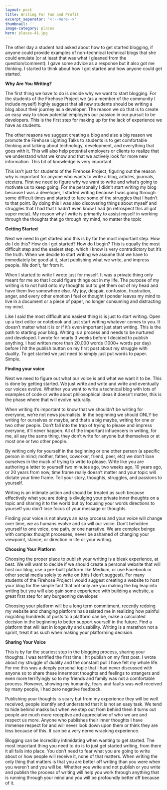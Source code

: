 ```yaml
---
layout: post
title: Writing For Fun and Profit
excerpt_seperator: '<!--more-->'
thumbnail: ''
image-category: places
hero: places-41.jpg
---
```


The other day a student had asked about how to get started blogging, if anyone could provide examples of non-technical technical blogs that she could emulate (or at least that was what I gleaned from the question/comment). I gave some advice as a response but it also got me thinking. I started to think about how I got started and how anyone could get started.

**Why Are You Writing?**

The first thing we have to do is decide why we want to start blogging. For the students of the Firehose Project we (as a member of the community I include myself) highly suggest that all new students should be writing a blog about their journey as a developer. The reason we do that is to create an easy way to show potential employers our passion in our pursuit to be developers. This is the first step for making up for the lack of experience we have as students.

The other reasons we suggest creating a blog and also a big reason we promote the Firehose Lighting Talks to students is to get comfortable thinking and talking about technology, development, and everything that goes with it. This will also help potential employers or clients to realize that we understand what we know and that we actively look for more new information. This bit of knowledge is very important.

This isn’t just for students of the Firehose Project, figuring out the reason why is important for anyone who wants to write a blog, articles, journals, etcetera. First we need to figure why we want to write and what’s going to motivate us to keep going. For me personally I didn’t start writing my blog because I was a developer, I started writing because I was going through some difficult times and started to face some of the struggles that I hadn’t to that point. By doing this I was also discovering things about myself and struggles that I had that I hadn’t even know I had (in retrospect this all got super meta). My reason why I write is primarily to assist myself in working through the thoughts that go through my mind, no matter the topic

**Getting Started**

Next we need to get started and this is by far the most important step. How do I do this? How do I get started? How do I begin? This is equally the most difficult step and the easiest step, which I know is very contradictory but it’s the truth. When we decide to start writing we assume that we have to immediately be good at it, start publishing what we write, and impress people. We don’t, far from it.

When I started to write I wrote just for myself. It was a private thing only meant for me so that I could figure things out in my life. The purpose of my writing is to not hold onto my thoughts but to get them out of my head and have them live somewhere else. My joy, despair, confusion, frustration, anger, and every other emotion I feel or thought I ponder leaves my mind to live in a document or a piece of paper, no longer consuming and distracting my mind.

Like I said the most difficult and easiest thing is is just to start writing. Open up a text editor or notebook and just start writing whatever comes to you. It doesn’t matter what it is or if it’s even important just start writing. This is the path to starting your blog. Writing is a process and needs to be nurtured and developed. I wrote for nearly 3 weeks before I decided to publish anything. I had written more than 20,000 words (1000+ words per day) before I hit the publish button on my first post about my struggle with duality. To get started we just need to simply just put words to paper. Simple.

**Finding your voice**

Next we need to figure out what our voice is and what we want it to be. This is done by getting started. We just write and write and write and eventually our voices evolve. Whether you want to write a technical blog with lots of examples of code or write about philosophical ideas it doesn’t matter, this is the phase where that will evolve naturally.

When writing it’s important to know that we shouldn’t be writing for everyone, we’re not news journalists. In the beginning we should ONLY be writing for ourselves or maybe, and that’s a big maybe, writing for one or two other people. Don’t fall into the trap of trying to please and impress everyone, it’ll never happen. All of the important influencers in writing, for me, all say the same thing, they don’t write for anyone but themselves or at most one or two other people.

By writing only for yourself in the beginning or one other person (a specific person in mind; mother, father, coworker, friend, peer, etc) we don’t lose ourselves in the muck of trying to write to please. Write like you are authoring a letter to yourself two minutes ago, two weeks ago, 10 years ago, or 20 years from now, time frame really doesn’t matter and your topic will dictate your time frame. Tell your story, thoughts, struggles, and passions to yourself.

Writing is an intimate action and should be treated as such because effectively what you are doing is divulging your private inner thoughts on a topic and sharing it to the world but by focusing your words directions to yourself you don’t lose focus of your message or thoughts.

Finding your voice is not always an easy process and your voice will change over time, we as humans evolve and so will our voice. Don’t beholden yourself to one voice, one path, or one narrative. We are complex beings with complex thought processes, never be ashamed of changing your viewpoint, stance, or direction in life or your writing.

**Choosing Your Platform**

Choosing the proper place to publish your writing is a bleak experience, at best. We will want to decide if we should create a personal website that will host our blog, use a pre-built platform like Medium, or use Facebook or other social media solely to write on (this I don’t suggest). For many students of the Firehose Project I would suggest creating a website to host your blog for the simple fact that not only are you making the big leap into writing but you will also gain some experience with building a website, a great first step for any burgeoning developer.

Choosing your platform will be a long term commitment, recently redoing my website and changing platform has assisted me in realizing how painful migrating hundreds of posts to a platform can be, make a calculated decision in the beginning to better support yourself in the future. Find a platform that will last in longevity and usability. Writing is a marathon not a sprint, treat it as such when making your platforming decision.

**Sharing Your Voice**

This is by far the scariest step in the blogging process, sharing your thoughts. I was terrified the first time I hit publish on my first post. I wrote about my struggle of duality and the constant pull I have felt my whole life. For me this was a deeply personal topic that I had never discussed with anyone so to share these innermost thoughts and feelings to strangers and even more terrifyingly so to my friends and family was not a comfortable process. However, showing my humanity, fears and faults was well received by many people, I had zero negative feedback.

Publishing your thoughts is scary but from my experience they will be well received, people identify and understand that it is not an easy task. We tend to hide behind masks but when we step out from behind them it turns out people are much more receptive and appreciative of who we are and respect us more. Anyone who publishes their inner thoughts I have immense respect for and will never look down upon them or think they are less because of this. It can be a very nerve wracking experience.

Blogging can be incredibly intimidating when wanting to get started. The most important thing you need to do is to just get started writing, from there it all falls into place. You don’t need to fear what you are going to write about or how people will receive it, none of that matters. When writing the only thing that matters is that you are better off writing than you were when you weren’t and you will be. Whether you write and not publish or you write and publish the process of writing will help you work through anything that is running through your mind and you will be profoundly better off because of it.